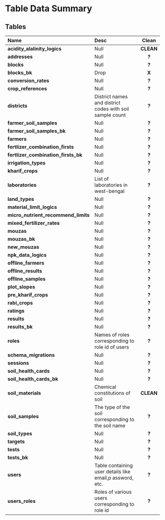 # Table Data Summary

## Tables

|Name|Desc|Clean|
|:----|:----|:-----:|
| **acidity_alalinity_logics** |Null|**CLEAN**|
| **addresses**|Null|**?**|
| **blocks**|Null|**?**|
| **blocks_bk** |Drop|**X**|
| **conversion_rates**|Null|**?**|
| **crop_references**|Null|**?**|
| **districts** | District names and district codes with soil sample count|**?**|
| **farmer_soil_samples**|Null|**?**|
| **farmer_soil_samples_bk**|Null|**?**|
| **farmers**|Null|**?**|
| **fertlizer_combination_firsts**|Null|**?**|
| **fertlizer_combination_firsts_bk**|Null|**?**|
| **irrigation_types**|Null|**?**|
| **kharif_crops**|Null|**?**|
| **laboratories** | List of laboratories in west-bengal|**?**|
| **land_types**|Null|**?**|
| **material_limit_logics**|Null|**?**|
| **micro_nutrient_recommend_limits**|Null|**?**|
| **mixed_fertilizer_rates**|Null|**?**|
| **mouzas**|Null|**?**|
| **mouzas_bk**|Null|**?**|
| **new_mouzas**|Null|**?**|
| **npk_data_logics**|Null|**?**|
| **offline_farmers**|Null|**?**|
| **offline_results**|Null|**?**|
| **offline_samples**|Null|**?**|
| **plot_slopes**|Null|**?**|
| **pre_kharif_crops**|Null|**?**|
| **rabi_crops**|Null|**?**|
| **ratings**|Null|**?**|
| **results**|Null|**?**|
| **results_bk**|Null|**?**|
| **roles**|Names of roles corresponding to role id of users|**?**|
| **schema_migrations**|Null|**?**|
| **sessions**|Null|**?**|
| **soil_health_cards**|Null|**?**|
| **soil_health_cards_bk**|Null|**?**|
| **soil_materials** |Chemical constitutions of soil|**CLEAN**|
| **soil_samples**| The type of the soil corresponding to the soil name |**?**|
| **soil_types**|Null|**?**|
| **targets**|Null|**?**|
| **tests**|Null|**?**|
| **tests_bk**|Null|**?**|
| **users**|Table containing user details like email,p assword, etc.|**?**|
| **users_roles**|Roles of various users corresponding to role id|**?**|
